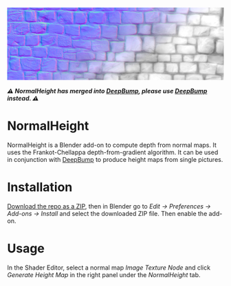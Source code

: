 ![banner](banner.jpg)

***⚠ NormalHeight has merged into [DeepBump](https://github.com/HugoTini/DeepBump), please use [DeepBump](https://github.com/HugoTini/DeepBump) instead. ⚠***

# NormalHeight
 
NormalHeight is a Blender add-on to compute depth from normal maps. 
It uses the Frankot-Chellappa depth-from-gradient algorithm. It can 
be used in conjunction with [DeepBump](https://github.com/HugoTini/DeepBump)
to produce height maps from single pictures.

# Installation

[Download the repo as a ZIP](https://github.com/HugoTini/NormalHeight/archive/master.zip),
then in Blender go to _Edit -> Preferences -> Add-ons -> Install_ and select the 
downloaded ZIP file. Then enable the add-on.

# Usage

In the Shader Editor, select a normal map _Image Texture Node_ and click _Generate Height Map_ in the right panel under the _NormalHeight_ tab.
